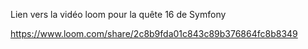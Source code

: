 Lien vers la vidéo loom pour la quête 16 de Symfony

https://www.loom.com/share/2c8b9fda01c843c89b376864fc8b8349

